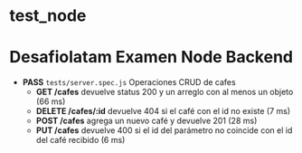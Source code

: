 # test_node
# Desafiolatam Examen Node Backend

- **PASS** `tests/server.spec.js` Operaciones CRUD de cafes
  - **GET /cafes** devuelve status 200 y un arreglo con al menos un objeto (66 ms)
  - **DELETE /cafes/:id** devuelve 404 si el café con el id no existe (7 ms)
  - **POST /cafes** agrega un nuevo café y devuelve 201 (28 ms)
  - **PUT /cafes** devuelve 400 si el id del parámetro no coincide con el id del café recibido (6 ms)
